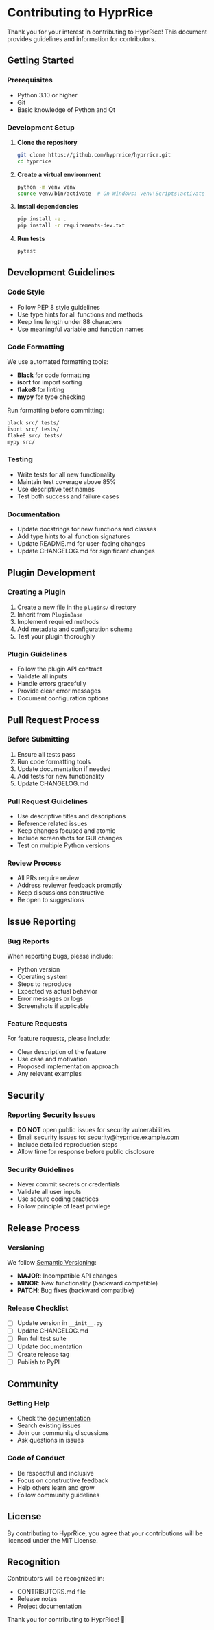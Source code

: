 # Contributing to HyprRice

Thank you for your interest in contributing to HyprRice! This document provides guidelines and information for contributors.

## Getting Started

### Prerequisites
- Python 3.10 or higher
- Git
- Basic knowledge of Python and Qt

### Development Setup

1. **Clone the repository**
   ```bash
   git clone https://github.com/hyprrice/hyprrice.git
   cd hyprrice
   ```

2. **Create a virtual environment**
   ```bash
   python -m venv venv
   source venv/bin/activate  # On Windows: venv\Scripts\activate
   ```

3. **Install dependencies**
   ```bash
   pip install -e .
   pip install -r requirements-dev.txt
   ```

4. **Run tests**
   ```bash
   pytest
   ```

## Development Guidelines

### Code Style
- Follow PEP 8 style guidelines
- Use type hints for all functions and methods
- Keep line length under 88 characters
- Use meaningful variable and function names

### Code Formatting
We use automated formatting tools:
- **Black** for code formatting
- **isort** for import sorting
- **flake8** for linting
- **mypy** for type checking

Run formatting before committing:
```bash
black src/ tests/
isort src/ tests/
flake8 src/ tests/
mypy src/
```

### Testing
- Write tests for all new functionality
- Maintain test coverage above 85%
- Use descriptive test names
- Test both success and failure cases

### Documentation
- Update docstrings for new functions and classes
- Add type hints to all function signatures
- Update README.md for user-facing changes
- Update CHANGELOG.md for significant changes

## Plugin Development

### Creating a Plugin
1. Create a new file in the `plugins/` directory
2. Inherit from `PluginBase`
3. Implement required methods
4. Add metadata and configuration schema
5. Test your plugin thoroughly

### Plugin Guidelines
- Follow the plugin API contract
- Validate all inputs
- Handle errors gracefully
- Provide clear error messages
- Document configuration options

## Pull Request Process

### Before Submitting
1. Ensure all tests pass
2. Run code formatting tools
3. Update documentation if needed
4. Add tests for new functionality
5. Update CHANGELOG.md

### Pull Request Guidelines
- Use descriptive titles and descriptions
- Reference related issues
- Keep changes focused and atomic
- Include screenshots for GUI changes
- Test on multiple Python versions

### Review Process
- All PRs require review
- Address reviewer feedback promptly
- Keep discussions constructive
- Be open to suggestions

## Issue Reporting

### Bug Reports
When reporting bugs, please include:
- Python version
- Operating system
- Steps to reproduce
- Expected vs actual behavior
- Error messages or logs
- Screenshots if applicable

### Feature Requests
For feature requests, please include:
- Clear description of the feature
- Use case and motivation
- Proposed implementation approach
- Any relevant examples

## Security

### Reporting Security Issues
- **DO NOT** open public issues for security vulnerabilities
- Email security issues to: security@hyprrice.example.com
- Include detailed reproduction steps
- Allow time for response before public disclosure

### Security Guidelines
- Never commit secrets or credentials
- Validate all user inputs
- Use secure coding practices
- Follow principle of least privilege

## Release Process

### Versioning
We follow [Semantic Versioning](https://semver.org/):
- **MAJOR**: Incompatible API changes
- **MINOR**: New functionality (backward compatible)
- **PATCH**: Bug fixes (backward compatible)

### Release Checklist
- [ ] Update version in `__init__.py`
- [ ] Update CHANGELOG.md
- [ ] Run full test suite
- [ ] Update documentation
- [ ] Create release tag
- [ ] Publish to PyPI

## Community

### Getting Help
- Check the [documentation](docs/README.md)
- Search existing issues
- Join our community discussions
- Ask questions in issues

### Code of Conduct
- Be respectful and inclusive
- Focus on constructive feedback
- Help others learn and grow
- Follow community guidelines

## License

By contributing to HyprRice, you agree that your contributions will be licensed under the MIT License.

## Recognition

Contributors will be recognized in:
- CONTRIBUTORS.md file
- Release notes
- Project documentation

Thank you for contributing to HyprRice! 🎉
